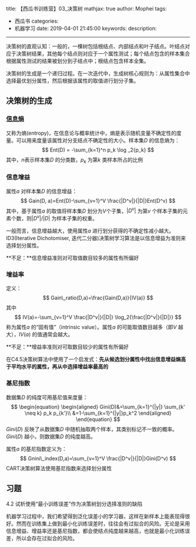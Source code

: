 title: 【西瓜书训练营】03_决策树
mathjax: true
author: Mophei
tags:
  - 西瓜书
categories:
  - 机器学习
date: 2019-04-01 21:45:00
keywords:
description:
---
决策树的直观认知：一般的，一棵树包括根结点、内部结点和叶子结点。叶结点对应于决策树结果，其他每个结点则对应于一个属性测试；每个结点包含的样本集合根据属性测试的结果被划分到子结点中；根结点包含样本全集。

决策树的生成是一个递归过程。在一次迭代中，生成树核心规则为：从属性集合中选择最优划分属性，然后根据该属性的取值进行划分子集。

## 决策树的生成

### [信息熵](https://mopheiok.github.io/machinelearning/similarity/)

又称为熵(entropy)，在信息论与概率统计中，熵是表示随机变量不确定性的度量。可以用来度量该属性对分支结点不确定性的大小。样本集$D$ 的信息熵为：
$$
Ent(D) = -\sum_{k=1}^n p_k \log _2{p_k}
$$
其中，$n$表示样本集$D$ 的分类数，$p_k$ 为第$k$ 类样本所占的比例

### 信息增益

属性$a$ 对样本集$D$ 的信息增益：
$$
Gain(D, a)=Ent(D)-\sum_{v=1}^V \frac{|D^v|}{|D|}Ent(D^v)
$$
其中，基于属性$a$ 的取值将样本集$D$ 划分为$V$个子集，$|D^v|$ 为第$v$ 个样本子集的元素个数，则$|D^v|/|D|$ 为样本子集的权重。

一般而言，信息增益越大，使用属性$a$ 进行划分获得的不确定性减小越大。ID3(Iterative Dichotomiser, 迭代二分器)决策树学习算法是以信息增益为准则来选择划分属性。

**不足：**信息增益准则对可取值数目较多的属性有所偏好

### 增益率

定义：
$$
Gain\_ratio(D,a)=\frac{Gain(D,a)}{IV(a)}
$$
其中
$$
IV(a)=-\sum_{v=1}^V \frac{|D^v|}{|D|} \log_2{\frac{|D^v|}{|D|}}
$$
称为属性$a$ 的“固有值”（intrinsic value）。属性$a$ 的可能取值数目越多（即$V$ 越大），$IV(a)$ 的值通常会越大。

**不足：**增益率准则对可取数目较少的属性有所偏好

在C4.5决策树算法中使用了一个启发式：**先从候选划分属性中找出信息增益熵高于平均水平的属性，再从中选择增益率最高的**


### 基尼指数

数据集$D$ 的纯度可用基尼值来度量：
$$
\begin{equation}
\begin{aligned}
Gini(D)&=\sum_{k=1}^{|y|} \sum_{k' \neq k} p_k p_{k'}\\
&=1-\sum_{k=1}^{|y|}p_k^2
\end{aligned}
\end{equation}
$$
$Gini(D)$ 反映了从数据集$D$ 中随机抽取两个样本，其类别标记不一致的概率。$Gini(D)$ 越小，则数据集$D$ 的纯度越高。

属性$a$ 的基尼指数定义为：
$$
Gnini\_index(D,a)=\sum_{v=1}^V \frac{|D^v|}{|D|}Gini(D^v)
$$
CART决策树算法使用基尼指数来选择划分属性

## 习题

4.2 试析使用“最小训练误差”作为决策树划分选择准则的缺陷

机器学习过程中，我们希望得到泛化误差小的学习器，这样在新样本上能表现得很好。然而在训练集上做到最小化训练误差时，往往会有过拟合的风险。无论是采用信息增益、增益率还是基尼指数，都会使结点纯度越来越高，也就是最小化训练误差，所以会存在过拟合的风险。